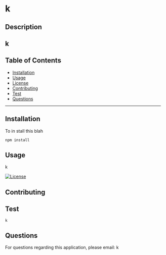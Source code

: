 # k
  ## Description
  k
  ---
  ## Table of Contents

  * [Installation](#installation)
  * [Usage](#usage)
  * [License](#license)
  * [Contributing](#contributing)
  * [Test](#test)
  * [Questions](#questions)
 ---
 ## Installation
  To in stall this blah
  ```
  npm install
  ```

  ## Usage
  k

  [![License](https://img.shields.io/badge/License-License-Apache%202.0-blue.svg)](https://opensource.org/licenses/Apache-2.0)

  

  ## Contributing
  

  ## Test

  ```
  k
  ```

  ## Questions
  For questions regarding this application, please email: 
  k
 





